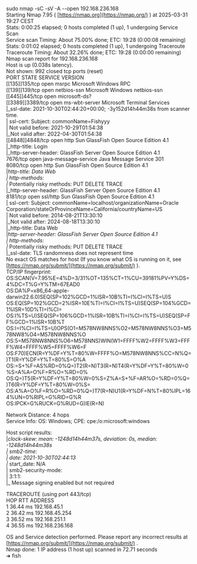 sudo nmap -sC -sV -A --open 192.168.236.168  
Starting Nmap 7.95 ( [https://nmap.org](https://nmap.org/) ) at 2025-03-31 19:27 CEST  
Stats: 0:00:25 elapsed; 0 hosts completed (1 up), 1 undergoing Service Scan  
Service scan Timing: About 75.00% done; ETC: 19:28 (0:00:08 remaining)  
Stats: 0:01:02 elapsed; 0 hosts completed (1 up), 1 undergoing Traceroute  
Traceroute Timing: About 32.26% done; ETC: 19:28 (0:00:00 remaining)  
Nmap scan report for 192.168.236.168  
Host is up (0.038s latency).  
Not shown: 992 closed tcp ports (reset)  
PORT STATE SERVICE VERSION  
[[135]]135/tcp open msrpc Microsoft Windows RPC  
[[139]]139/tcp open netbios-ssn Microsoft Windows netbios-ssn  
[[445]]445/tcp open microsoft-ds?  
[[3389]]3389/tcp open ms-wbt-server Microsoft Terminal Services  
|_ssl-date: 2021-10-30T02:44:20+00:00; -3y152d14h44m38s from scanner time.  
| ssl-cert: Subject: commonName=Fishyyy  
| Not valid before: 2021-10-29T01:54:38  
|_Not valid after: 2022-04-30T01:54:38  
[[4848]]4848/tcp open http Sun GlassFish Open Source Edition 4.1  
|_http-title: Login  
|_http-server-header: GlassFish Server Open Source Edition 4.1  
7676/tcp open java-message-service Java Message Service 301  
8080/tcp open http Sun GlassFish Open Source Edition 4.1  
|_http-title: Data Web_  
_| http-methods:_  
_|_ Potentially risky methods: PUT DELETE TRACE  
|_http-server-header: GlassFish Server Open Source Edition 4.1  
8181/tcp open ssl/http Sun GlassFish Open Source Edition 4.1  
| ssl-cert: Subject: commonName=localhost/organizationName=Oracle Corporation/stateOrProvinceName=California/countryName=US  
| Not valid before: 2014-08-21T13:30:10  
|_Not valid after: 2024-08-18T13:30:10  
|_http-title: Data Web  
|_http-server-header: GlassFish Server Open Source Edition 4.1_  
_| http-methods:_  
_|_ Potentially risky methods: PUT DELETE TRACE  
|_ssl-date: TLS randomness does not represent time  
No exact OS matches for host (If you know what OS is running on it, see [https://nmap.org/submit/](https://nmap.org/submit/) ).  
TCP/IP fingerprint:  
OS:SCAN(V=7.95%E=4%D=3/31%OT=135%CT=1%CU=39181%PV=Y%DS=4%DC=T%G=Y%TM=67EAD0  
OS:DA%P=x86_64-apple-darwin22.6.0)SEQ(SP=102%GCD=1%ISR=10B%TI=I%CI=I%TS=U)S  
OS:EQ(SP=102%GCD=2%ISR=10E%TI=I%CI=I%TS=U)SEQ(SP=104%GCD=1%ISR=10D%TI=I%CI=  
OS:I%TS=U)SEQ(SP=106%GCD=1%ISR=10B%TI=I%CI=I%TS=U)SEQ(SP=FF%GCD=1%ISR=10B%T  
OS:I=I%CI=I%TS=U)OPS(O1=M578NW8NNS%O2=M578NW8NNS%O3=M578NW8%O4=M578NW8NNS%O  
OS:5=M578NW8NNS%O6=M578NNS)WIN(W1=FFFF%W2=FFFF%W3=FFFF%W4=FFFF%W5=FFFF%W6=F  
OS:F70)ECN(R=Y%DF=Y%T=80%W=FFFF%O=M578NW8NNS%CC=N%Q=)T1(R=Y%DF=Y%T=80%S=O%A  
OS:=S+%F=AS%RD=0%Q=)T2(R=N)T3(R=N)T4(R=Y%DF=Y%T=80%W=0%S=A%A=O%F=R%O=%RD=0%  
OS:Q=)T5(R=Y%DF=Y%T=80%W=0%S=Z%A=S+%F=AR%O=%RD=0%Q=)T6(R=Y%DF=Y%T=80%W=0%S=  
OS:A%A=O%F=R%O=%RD=0%Q=)T7(R=N)U1(R=Y%DF=N%T=80%IPL=164%UN=0%RIPL=G%RID=G%R  
OS:IPCK=G%RUCK=G%RUD=G)IE(R=N)

Network Distance: 4 hops  
Service Info: OS: Windows; CPE: cpe:/o:microsoft:windows

Host script results:  
|_clock-skew: mean: -1248d14h44m37s, deviation: 0s, median: -1248d14h44m38s_  
_| smb2-time:_  
_| date: 2021-10-30T02:44:13_  
_|_ start_date: N/A  
| smb2-security-mode:  
| 3:1:1:  
|_ Message signing enabled but not required

TRACEROUTE (using port 443/tcp)  
HOP RTT ADDRESS  
1 36.44 ms 192.168.45.1  
2 36.42 ms 192.168.45.254  
3 36.52 ms 192.168.251.1  
4 36.55 ms 192.168.236.168

OS and Service detection performed. Please report any incorrect results at [https://nmap.org/submit/](https://nmap.org/submit/) .  
Nmap done: 1 IP address (1 host up) scanned in 72.71 seconds  
➜ fish